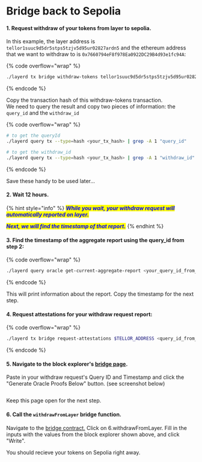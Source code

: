 # Bridge back to Sepolia

#### 1. Request withdraw of your tokens from layer to sepolia.&#x20;

In this example, the layer address is `tellor1suuc9d5dr5stps5tzjv5d95ur02827ardn5` and the ethereum address that we want to withdraw to is `0x7660794eF8f978Ea0922DC29B4d93e1fc94A`:

{% code overflow="wrap" %}
```bash
./layerd tx bridge withdraw-tokens tellor1suuc9d5dr5stps5tzjv5d95ur02827ardn5 7660794eF8f978Ea0922DC29B4d93e1fc94A 69010069loya --from YOUR_ACCOUNT_NAME --fees 5loya
```
{% endcode %}

Copy the transaction hash of this withdraw-tokens transaction.\
We need to query the result and copy two pieces of information: the `query_id` and the `withdraw_id`

{% code overflow="wrap" %}
```bash
# to get the queryId
./layerd query tx --type=hash <your_tx_hash> | grep -A 1 "query_id"

# to get the withdraw_id
./layerd query tx --type=hash <your_tx_hash> | grep -A 1 "withdraw_id"
```
{% endcode %}

Save these handy to be used later...

#### 2. Wait 12 hours.

{% hint style="info" %}
_<mark style="color:blue;">**While you wait, your withdraw request will automatically reported on layer.**</mark>_

_<mark style="color:blue;">**Next, we will find the timestamp of that report.**</mark>_
{% endhint %}

#### 3. Find the timestamp of the aggregate report  using the query\_id from step 2:

{% code overflow="wrap" %}
```bash
./layerd query oracle get-current-aggregate-report <your_query_id_from_step_2>
```
{% endcode %}

This will print information about the report. Copy the timestamp for the next step.

#### 4. Request attestations for your withdraw request report:

{% code overflow="wrap" %}
```bash
./layerd tx bridge request-attestations $TELLOR_ADDRESS <query_id_from_step2> <timestamp_from_step_3> --from $ACCOUNT_NAME --chain-id layertest-3 --fees 50loya --yes
```
{% endcode %}

#### 5. Navigate to the block explorer's [bridge page](https://antietam.tellor.io/oracle-bridge).&#x20;

Paste in your withdraw request's Query ID and Timestamp and click the "Generate Oracle Proofs Below" button. (see screenshot below)

<figure><img src="../../.gitbook/assets/Screenshot 2025-02-07 at 1.18.41 PM (2).png" alt=""><figcaption></figcaption></figure>

Keep this page open for the next step.

#### 6. Call the `withdrawFromLayer` bridge function.&#x20;

Navigate to the [bridge contract.](https://sepolia.etherscan.io/address/0x6ac02f3887b358591b8b2d22cfb1f36fa5843867#writeContract) Click on 6.withdrawFromLayer. Fill in the inputs with the values from the block explorer shown above, and click "Write".

You should recieve your tokens on Sepolia right away.

